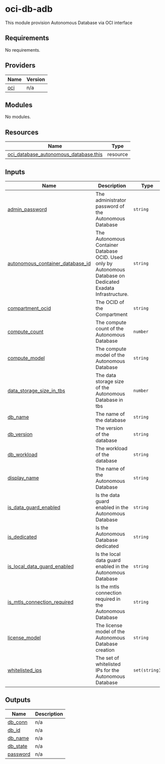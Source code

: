 # oci-db-adb
This module provision Autonomous Database via OCI interface

<!-- BEGIN_TF_DOCS -->
## Requirements

No requirements.

## Providers

| Name | Version |
|------|---------|
| <a name="provider_oci"></a> [oci](#provider\_oci) | n/a |

## Modules

No modules.

## Resources

| Name | Type |
|------|------|
| [oci_database_autonomous_database.this](https://registry.terraform.io/providers/oracle/oci/latest/docs/resources/database_autonomous_database) | resource |

## Inputs

| Name | Description | Type | Default | Required |
|------|-------------|------|---------|:--------:|
| <a name="input_admin_password"></a> [admin\_password](#input\_admin\_password) | The administrator password of the Autonomous Database | `string` | n/a | yes |
| <a name="input_autonomous_container_database_id"></a> [autonomous\_container\_database\_id](#input\_autonomous\_container\_database\_id) | The Autonomous Container Database OCID. Used only by Autonomous Database on Dedicated Exadata Infrastructure. | `string` | n/a | yes |
| <a name="input_compartment_ocid"></a> [compartment\_ocid](#input\_compartment\_ocid) | The OCID of the Compartment | `string` | n/a | yes |
| <a name="input_compute_count"></a> [compute\_count](#input\_compute\_count) | The compute count of the Autonomous Database | `number` | `null` | no |
| <a name="input_compute_model"></a> [compute\_model](#input\_compute\_model) | The compute model of the Autonomous Database | `string` | `null` | no |
| <a name="input_data_storage_size_in_tbs"></a> [data\_storage\_size\_in\_tbs](#input\_data\_storage\_size\_in\_tbs) | The data storage size of the Autonomous Database in tbs | `number` | `null` | no |
| <a name="input_db_name"></a> [db\_name](#input\_db\_name) | The name of the database | `string` | n/a | yes |
| <a name="input_db_version"></a> [db\_version](#input\_db\_version) | The version of the database | `string` | `null` | no |
| <a name="input_db_workload"></a> [db\_workload](#input\_db\_workload) | The workload of the database | `string` | `null` | no |
| <a name="input_display_name"></a> [display\_name](#input\_display\_name) | The name of the Autonomous Database | `string` | `null` | no |
| <a name="input_is_data_guard_enabled"></a> [is\_data\_guard\_enabled](#input\_is\_data\_guard\_enabled) | Is the data guard enabled in the Autonomous Database | `string` | `null` | no |
| <a name="input_is_dedicated"></a> [is\_dedicated](#input\_is\_dedicated) | Is the Autonomous Database dedicated | `string` | `null` | no |
| <a name="input_is_local_data_guard_enabled"></a> [is\_local\_data\_guard\_enabled](#input\_is\_local\_data\_guard\_enabled) | Is the local data guard enabled in the Autonomous Database | `string` | `null` | no |
| <a name="input_is_mtls_connection_required"></a> [is\_mtls\_connection\_required](#input\_is\_mtls\_connection\_required) | Is the mtls connection required in the Autonomous Database | `string` | `null` | no |
| <a name="input_license_model"></a> [license\_model](#input\_license\_model) | The license model of the Autonomous Database creation | `string` | `null` | no |
| <a name="input_whitelisted_ips"></a> [whitelisted\_ips](#input\_whitelisted\_ips) | The set of whitelisted IPs for the Autonomous Database | `set(string)` | `null` | no |

## Outputs

| Name | Description |
|------|-------------|
| <a name="output_db_conn"></a> [db\_conn](#output\_db\_conn) | n/a |
| <a name="output_db_id"></a> [db\_id](#output\_db\_id) | n/a |
| <a name="output_db_name"></a> [db\_name](#output\_db\_name) | n/a |
| <a name="output_db_state"></a> [db\_state](#output\_db\_state) | n/a |
| <a name="output_password"></a> [password](#output\_password) | n/a |
<!-- END_TF_DOCS -->